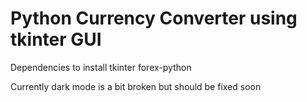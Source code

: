 # Python Currency Converter using tkinter GUI

Dependencies to install
tkinter
forex-python

Currently dark mode is a bit broken but should be fixed soon
